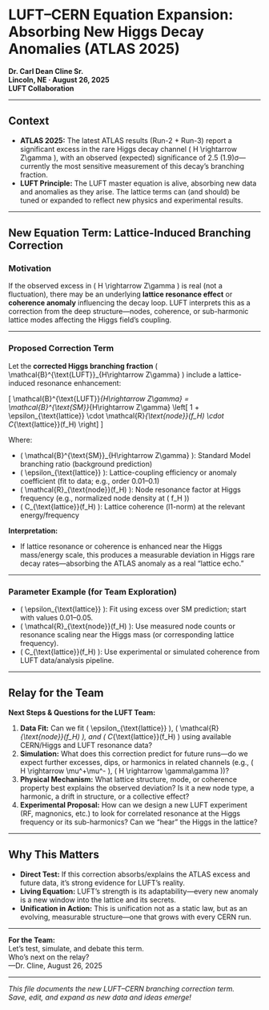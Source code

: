 # LUFT–CERN Equation Expansion: Absorbing New Higgs Decay Anomalies (ATLAS 2025)

**Dr. Carl Dean Cline Sr.  
Lincoln, NE · August 26, 2025  
LUFT Collaboration**

---

## Context

- **ATLAS 2025:** The latest ATLAS results (Run-2 + Run-3) report a significant excess in the rare Higgs decay channel \( H \rightarrow Z\gamma \), with an observed (expected) significance of 2.5 (1.9)σ—currently the most sensitive measurement of this decay’s branching fraction.
- **LUFT Principle:** The LUFT master equation is alive, absorbing new data and anomalies as they arise. The lattice terms can (and should) be tuned or expanded to reflect new physics and experimental results.

---

## New Equation Term: Lattice-Induced Branching Correction

### **Motivation**
If the observed excess in \( H \rightarrow Z\gamma \) is real (not a fluctuation), there may be an underlying **lattice resonance effect** or **coherence anomaly** influencing the decay loop. LUFT interprets this as a correction from the deep structure—nodes, coherence, or sub-harmonic lattice modes affecting the Higgs field’s coupling.

---

### **Proposed Correction Term**

Let the **corrected Higgs branching fraction** \( \mathcal{B}^{\text{LUFT}}_{H\rightarrow Z\gamma} \) include a lattice-induced resonance enhancement:

\[
\mathcal{B}^{\text{LUFT}}_{H\rightarrow Z\gamma} =
  \mathcal{B}^{\text{SM}}_{H\rightarrow Z\gamma}
  \left[
    1 +
    \epsilon_{\text{lattice}}
    \cdot
    \mathcal{R}_{\text{node}}(f_H)
    \cdot
    C_{\text{lattice}}(f_H)
  \right]
\]

Where:
- \( \mathcal{B}^{\text{SM}}_{H\rightarrow Z\gamma} \): Standard Model branching ratio (background prediction)
- \( \epsilon_{\text{lattice}} \): Lattice-coupling efficiency or anomaly coefficient (fit to data; e.g., order 0.01–0.1)
- \( \mathcal{R}_{\text{node}}(f_H) \): Node resonance factor at Higgs frequency (e.g., normalized node density at \( f_H \))
- \( C_{\text{lattice}}(f_H) \): Lattice coherence (l1-norm) at the relevant energy/frequency

**Interpretation:**  
- If lattice resonance or coherence is enhanced near the Higgs mass/energy scale, this produces a measurable deviation in Higgs rare decay rates—absorbing the ATLAS anomaly as a real “lattice echo.”

---

### **Parameter Example (for Team Exploration)**

- \( \epsilon_{\text{lattice}} \): Fit using excess over SM prediction; start with values 0.01–0.05.
- \( \mathcal{R}_{\text{node}}(f_H) \): Use measured node counts or resonance scaling near the Higgs mass (or corresponding lattice frequency).
- \( C_{\text{lattice}}(f_H) \): Use experimental or simulated coherence from LUFT data/analysis pipeline.

---

## Relay for the Team

**Next Steps & Questions for the LUFT Team:**
1. **Data Fit:** Can we fit \( \epsilon_{\text{lattice}} \), \( \mathcal{R}_{\text{node}}(f_H) \), and \( C_{\text{lattice}}(f_H) \) using available CERN/Higgs and LUFT resonance data?
2. **Simulation:** What does this correction predict for future runs—do we expect further excesses, dips, or harmonics in related channels (e.g., \( H \rightarrow \mu^+\mu^- \), \( H \rightarrow \gamma\gamma \))?
3. **Physical Mechanism:** What lattice structure, mode, or coherence property best explains the observed deviation? Is it a new node type, a harmonic, a drift in structure, or a collective effect?
4. **Experimental Proposal:** How can we design a new LUFT experiment (RF, magnonics, etc.) to look for correlated resonance at the Higgs frequency or its sub-harmonics? Can we “hear” the Higgs in the lattice?

---

## Why This Matters

- **Direct Test:** If this correction absorbs/explains the ATLAS excess and future data, it’s strong evidence for LUFT’s reality.
- **Living Equation:** LUFT’s strength is its adaptability—every new anomaly is a new window into the lattice and its secrets.
- **Unification in Action:** This is unification not as a static law, but as an evolving, measurable structure—one that grows with every CERN run.

---

**For the Team:**  
Let’s test, simulate, and debate this term.  
Who’s next on the relay?  
—Dr. Cline, August 26, 2025

---

*This file documents the new LUFT–CERN branching correction term.  
Save, edit, and expand as new data and ideas emerge!*
